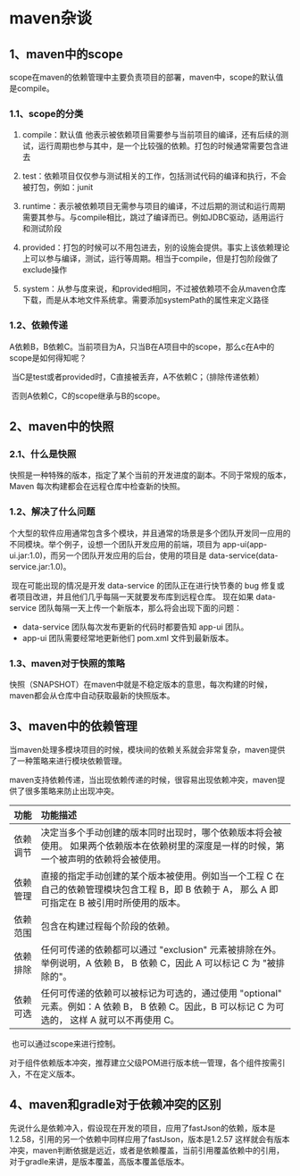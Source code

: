 # maven杂谈

## 1、maven中的scope

​	scope在maven的依赖管理中主要负责项目的部署，maven中，scope的默认值是compile。

### 1.1、scope的分类

1. compile：默认值 他表示被依赖项目需要参与当前项目的编译，还有后续的测试，运行周期也参与其中，是一个比较强的依赖。打包的时候通常需要包含进去
2. test：依赖项目仅仅参与测试相关的工作，包括测试代码的编译和执行，不会被打包，例如：junit

3. runtime：表示被依赖项目无需参与项目的编译，不过后期的测试和运行周期需要其参与。与compile相比，跳过了编译而已。例如JDBC驱动，适用运行和测试阶段

4. provided：打包的时候可以不用包进去，别的设施会提供。事实上该依赖理论上可以参与编译，测试，运行等周期。相当于compile，但是打包阶段做了exclude操作

5. system：从参与度来说，和provided相同，不过被依赖项不会从maven仓库下载，而是从本地文件系统拿。需要添加systemPath的属性来定义路径

### 1.2、依赖传递

​	A依赖B，B依赖C。当前项目为A，只当B在A项目中的scope，那么c在A中的scope是如何得知呢？

​	当C是test或者provided时，C直接被丢弃，A不依赖C；（排除传递依赖）

​	否则A依赖C，C的scope继承与B的scope。

## 2、maven中的快照

### 	2.1、什么是快照

​		快照是一种特殊的版本，指定了某个当前的开发进度的副本。不同于常规的版本，Maven 每次构建都会在远程仓库中检查新的快照。

### 	1.2、解决了什么问题

​		个大型的软件应用通常包含多个模块，并且通常的场景是多个团队开发同一应用的不同模块。举个例子，设想一个团队开发应用的前端，项目为 app-ui(app-ui.jar:1.0)，而另一个团队开发应用的后台，使用的项目是 data-service(data-service.jar:1.0)。

​		现在可能出现的情况是开发 data-service 的团队正在进行快节奏的 bug 修复或者项目改进，并且他们几乎每隔一天就要发布库到远程仓库。 现在如果 data-service 团队每隔一天上传一个新版本，那么将会出现下面的问题：

- data-service 团队每次发布更新的代码时都要告知 app-ui 团队。
- app-ui 团队需要经常地更新他们 pom.xml 文件到最新版本。

### 1.3、maven对于快照的策略

​		快照（SNAPSHOT）在maven中就是不稳定版本的意思，每次构建的时候，maven都会从仓库中自动获取最新的快照版本。

## 3、maven中的依赖管理

​	当maven处理多模块项目的时候，模块间的依赖关系就会非常复杂，maven提供了一种策略来进行模块依赖管理。

​	maven支持依赖传递，当出现依赖传递的时候，很容易出现依赖冲突，maven提供了很多策略来防止出现冲突。

| 功能     | 功能描述                                                     |
| :------- | :----------------------------------------------------------- |
| 依赖调节 | 决定当多个手动创建的版本同时出现时，哪个依赖版本将会被使用。 如果两个依赖版本在依赖树里的深度是一样的时候，第一个被声明的依赖将会被使用。 |
| 依赖管理 | 直接的指定手动创建的某个版本被使用。例如当一个工程 C 在自己的依赖管理模块包含工程 B，即 B 依赖于 A， 那么 A 即可指定在 B 被引用时所使用的版本。 |
| 依赖范围 | 包含在构建过程每个阶段的依赖。                               |
| 依赖排除 | 任何可传递的依赖都可以通过 "exclusion" 元素被排除在外。举例说明，A 依赖 B， B 依赖 C，因此 A 可以标记 C 为 "被排除的"。 |
| 依赖可选 | 任何可传递的依赖可以被标记为可选的，通过使用 "optional" 元素。例如：A 依赖 B， B 依赖 C。因此，B 可以标记 C 为可选的， 这样 A 就可以不再使用 C。 |

​	也可以通过scope来进行控制。

对于组件依赖版本冲突，推荐建立父级POM进行版本统一管理，各个组件按需引入，不在定义版本。

## 4、maven和gradle对于依赖冲突的区别

   先说什么是依赖冲入，假设现在开发的项目，应用了fastJson的依赖，版本是1.2.58，引用的另一个依赖中同样应用了fastJson，版本是1.2.57 这样就会有版本冲突，maven判断依据是远近，或者是依赖覆盖，当前引用覆盖依赖中的引用，对于gradle来讲，是版本覆盖，高版本覆盖低版本。